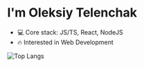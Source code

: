 <h1>I'm Oleksiy Telenchak</h1>

- 💻 Core stack: JS/TS, React, NodeJS
- 🔥 Interested in Web Development

![Top Langs](https://github-readme-stats.vercel.app/api/top-langs/?username=eloleksiy&layout=compact)
